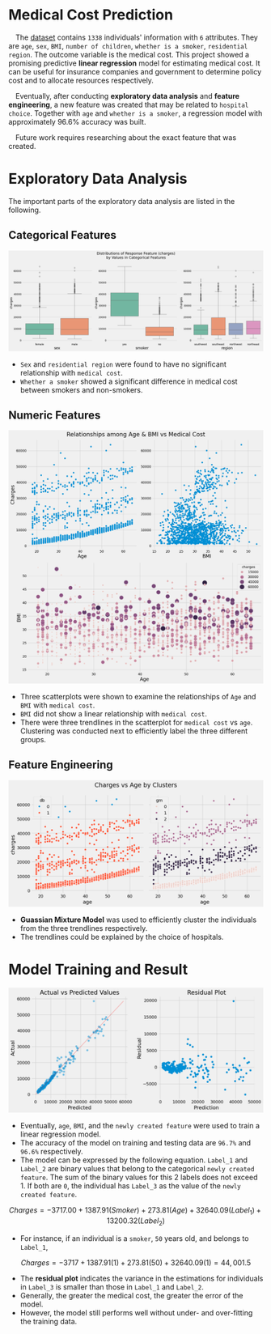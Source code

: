 # Medical Cost Prediction
&emsp;The [dataset](https://github.com/stedy/Machine-Learning-with-R-datasets/blob/master/insurance.csv) contains `1338` individuals' information with `6` attributes. They are `age`, `sex`, `BMI`, `number of children`, `whether is a smoker`, `residential region`. The outcome variable is the medical cost. This project showed a promising predictive **linear regression** model for estimating medical cost. It can be useful for insurance companies and government to determine policy cost and to allocate resources respectively. 

&emsp;Eventually, after conducting **exploratory data analysis** and **feature engineering**, a new feature was created that may be related to `hospital choice`. Together with `age` and `whether is a smoker`, a regression model with approximately 96.6% accuracy was built.

&emsp;Future work requires researching about the exact feature that was created. 

# Exploratory Data Analysis
The important parts of the exploratory data analysis are listed in the following.

## Categorical Features
![Categorical Features](https://github.com/moscmh/medicalcost/blob/main/plot/categorical.png?raw=true)
* `Sex` and `residential region` were found to have no significant relationship with `medical cost`.
* `Whether a smoker` showed a significant difference in medical cost between smokers and non-smokers.

## Numeric Features
![Numeric Features](https://github.com/moscmh/medicalcost/blob/main/plot/numeric.png?raw=true)
* Three scatterplots were shown to examine the relationships of `Age` and `BMI` with `medical cost`.
* `BMI` did not show a linear relationship with `medical cost`.
* There were three trendlines in the scatterplot for `medical cost` vs `age`. Clustering was conducted next to efficiently label the three different groups.

## Feature Engineering
![Feature engineering](https://github.com/moscmh/medicalcost/blob/main/plot/feature_engineering.png?raw=true)
* **Guassian Mixture Model** was used to efficiently cluster the individuals from the three trendlines respectively.
* The trendlines could be explained by the choice of hospitals.

# Model Training and Result
![Metrics](https://github.com/moscmh/medicalcost/blob/main/plot/metrics.png?raw=true)
* Eventually, `age`, `BMI`, and the `newly created feature` were used to train a linear regression model.
* The accuracy of the model on training and testing data are `96.7%` and `96.6%` respectively.
* The model can be expressed by the following equation. `Label_1` and `Label_2` are binary values that belong to the categorical `newly created feature`. The sum of the binary values for this 2 labels does not exceed 1. If both are `0`, the individual has `Label_3` as the value of the `newly created feature`.

$$Charges = -3717.00 + 1387.91(Smoker) + 273.81(Age) + 32640.09(Label_1) + 13200.32(Label_2)$$  

* For instance, if an individual is a `smoker`, `50` years old, and belongs to `Label_1`,

$$Charges = -3717 + 1387.91(1) + 273.81(50) + 32640.09(1) = 44,001.5$$  

* The **residual plot** indicates the variance in the estimations for individuals in `Label_3` is smaller than those in `Label_1` and `Label_2`.
* Generally, the greater the medical cost, the greater the error of the model.
* However, the model still performs well without under- and over-fitting the training data.
